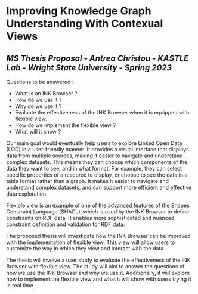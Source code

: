 # Improving Knowledge Graph Understanding With Contexual Views
## _MS Thesis Proposal - Antrea Christou - KASTLE Lab - Wright State University - Spring 2023_


Questions to be answered :

- What is an INK Browser ?
- How do we use it ?
- Why do we use it ?
- Evaluate the effectiveness of the INK Browser when it is equipped with flexible view.
- How do we implement the flexible view ?
- What will it show ?

Our main goal would eventually help users to explore Linked Open Data (LOD) in a user-friendly manner. It provides a visual interface that displays data from multiple sources, making it easier to navigate and understand complex datasets. This means they can choose which components of the data they want to see, and in what format. For example, they can select specific properties of a resource to display, or choose to see the data in a table format rather than a graph. It makes it easier to navigate and understand complex datasets, and can support more efficient and effective data exploration.

Flexible view is an example of one of the advanced features of the Shapes Constraint Language (SHACL), which is used by the INK Browser to define constraints on RDF data. It enables more sophisticated and nuanced constraint definition and validation for RDF data.

The proposed thesis will investigate how the INK Browser can be improved with the implementation of flexible view. This view will allow users to customize the way in which they view and interact with the data.

The thesis will involve a user study to evaluate the effectiveness of the INK Browser with flexible view. The study will aim to answer the questions of how we use the INK Browser and why we use it. Additionally, it will explore how to implement the flexible view and what it will show with users trying it in real time.














